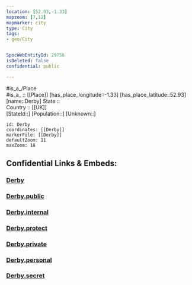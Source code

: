 ```yaml
---
location: [52.93,-1.33] 
mapzoom: [7,12] 
mapmarker: city 
type: City
tags:
- geo/City


SpocWebEntityId: 29756
isDeleted: false
confidential: public

---
```

#is_a_/Place  
#is_a_ :: [[Place]] 
[has_place_longitude::-1.33] 
[has_place_latitude::52.93] 
[name::Derby] 
State ::  
Country :: [[UK]]  
[StateId::] 
[Population::] 
[Unknown::] 


```leaflet
id: Derby
coordinates: [[Derby]] 
markerFile: [[Derby]] 
defaultZoom: 11 
maxZoom: 18
```


## Confidential Links & Embeds: 

### [Derby](/_Standards/Earth/Continent/Europe/Europe~North/UK/England/Regions~England/East_Midlands/Derbyshire/cities~Derbyshire/Derbyshire~South/cities~SouthDerbyshire/Derby.md) 

### [Derby.public](/_public/Earth/Continent/Europe/Europe~North/UK/England/Regions~England/East_Midlands/Derbyshire/cities~Derbyshire/Derbyshire~South/cities~SouthDerbyshire/Derby.public.md) 

### [Derby.internal](/_internal/Earth/Continent/Europe/Europe~North/UK/England/Regions~England/East_Midlands/Derbyshire/cities~Derbyshire/Derbyshire~South/cities~SouthDerbyshire/Derby.internal.md) 

### [Derby.protect](/_protect/Earth/Continent/Europe/Europe~North/UK/England/Regions~England/East_Midlands/Derbyshire/cities~Derbyshire/Derbyshire~South/cities~SouthDerbyshire/Derby.protect.md) 

### [Derby.private](/_private/Earth/Continent/Europe/Europe~North/UK/England/Regions~England/East_Midlands/Derbyshire/cities~Derbyshire/Derbyshire~South/cities~SouthDerbyshire/Derby.private.md) 

### [Derby.personal](/_personal/Earth/Continent/Europe/Europe~North/UK/England/Regions~England/East_Midlands/Derbyshire/cities~Derbyshire/Derbyshire~South/cities~SouthDerbyshire/Derby.personal.md) 

### [Derby.secret](/_secret/Earth/Continent/Europe/Europe~North/UK/England/Regions~England/East_Midlands/Derbyshire/cities~Derbyshire/Derbyshire~South/cities~SouthDerbyshire/Derby.secret.md)

